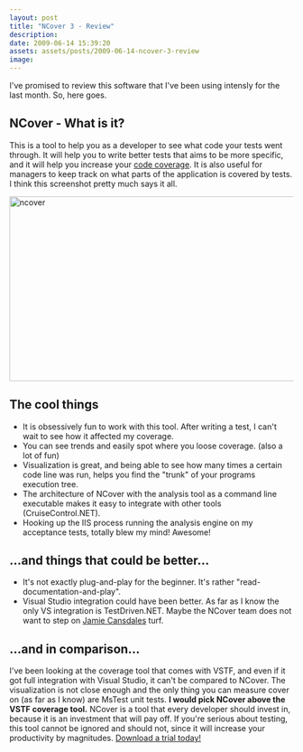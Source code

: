 ```yaml
---
layout: post
title: "NCover 3 - Review"
description:
date: 2009-06-14 15:39:20
assets: assets/posts/2009-06-14-ncover-3-review
image: 
---
```


<p>I've promised to review this software that I've been using intensly for the last month. So, here goes.</p>
<h2>NCover - What is it?</h2>
<p>This is a tool to help you as a developer to see what code your tests went through. It will help you to write better tests that aims to be more specific, and it will help you increase your <a href="http://en.wikipedia.org/wiki/Code_coverage">code coverage</a>. It is also useful for managers to keep track on what parts of the application is covered by tests.  I think this screenshot pretty much says it all.</p>
<p><img class="alignnone size-full wp-image-460" style="margin-right: 100%;" title="ncover" src="http://litemedia.info/media/Default/Mint/ncover.png" alt="ncover" width="540" height="327" /></p>
<h2>The cool things</h2>
<ul>
<li>It is obsessively fun to work with this tool. After writing a test, I can't wait to see how it affected my coverage.</li>
<li>You can see trends and easily spot where you loose coverage. (also a lot of fun)</li>
<li> Visualization is great, and being able to see how many times a certain code line was run, helps you find the "trunk" of your programs execution tree.</li>
<li>The architecture of NCover with the analysis tool as a command line executable makes it easy to integrate with other tools (CruiseControl.NET).</li>
<li>Hooking up the IIS process running the analysis engine on my acceptance tests, totally blew my mind! Awesome!</li>
</ul>
<h2>...and things that could be better...</h2>
<ul>
<li>It's not exactly plug-and-play for the beginner. It's rather "read-documentation-and-play".</li>
<li>Visual Studio integration could have been better. As far as I know the only VS integration is TestDriven.NET. Maybe the NCover team does not want to step on <a href="http://weblogs.asp.net/nunitaddin/">Jamie Cansdales</a> turf.</li>
</ul>
<h2>...and in comparison...</h2>
<p>I've been looking at the coverage tool that comes with VSTF, and even if it got full integration with Visual Studio, it can't be compared to NCover. The visualization is not close enough and the only thing you can measure cover on (as far as I know) are MsTest unit tests. <strong>I would pick NCover above the VSTF coverage tool.</strong> NCover is a tool that every developer should invest in, because it is an investment that will pay off. If you're serious about testing, this tool cannot be ignored and should not, since it will increase your productivity by magnitudes.  <a href="http://www.ncover.com">Download a trial today!</a></p>
